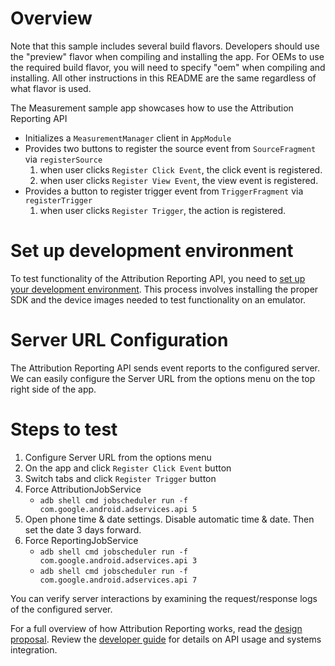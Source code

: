 # Overview

Note that this sample includes several build flavors. Developers should use the "preview" flavor
when compiling and installing the app. For OEMs to use the required build flavor, you will need to 
specify "oem" when compiling and installing. All other instructions in this README are the same
regardless of what flavor is used.

The Measurement sample app showcases how to use the Attribution Reporting API
* Initializes a `MeasurementManager` client in `AppModule`
* Provides two buttons to register the source event from `SourceFragment` via `registerSource`
  1. when user clicks `Register Click Event`, the click event is registered.
  2. when user clicks `Register View Event`, the view event is registered.
* Provides a button to register trigger event from `TriggerFragment` via `registerTrigger` 
  1. when user clicks `Register Trigger`, the action is registered.

# Set up development environment
To test functionality of the Attribution Reporting API, you need to [set up your development environment]. This process involves installing the proper SDK and the device images needed to test functionality on an emulator.

# Server URL Configuration
The Attribution Reporting API sends event reports to the configured server.
We can easily configure the Server URL from the options menu on the top right side of the app.


# Steps to test
1. Configure Server URL from the options menu
2. On the app and click `Register Click Event` button
3. Switch tabs and click `Register Trigger` button
4. Force AttributionJobService 
   * `adb shell cmd jobscheduler run -f com.google.android.adservices.api 5`
5. Open phone time & date settings. Disable automatic time & date. Then set the date 3 days forward.
6. Force ReportingJobService
    * `adb shell cmd jobscheduler run -f com.google.android.adservices.api 3`
    * `adb shell cmd jobscheduler run -f com.google.android.adservices.api 7`

You can verify server interactions by examining the request/response logs of the
configured server.

For a full overview of how Attribution Reporting works, read the [design proposal]. Review the [developer guide] for details on API usage and systems integration.

[design proposal]: https://developer.android.com/privacy-sandbox/attribution
[set up your development environment]: https://developer.android.com/design-for-safety/privacy-sandbox/setup
[developer guide]: https://developer.android.com/privacy-sandbox/guides/attribution
